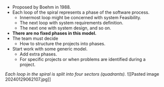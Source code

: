 - Proposed by Boehm in 1988.
- Each loop of the spiral represents a phase of the software process.
	- Innermost loop might be concerned with system Feasibility.
	- The next loop with system requirements definition.
	- The next one with system design, and so on.
- **There are no fixed phases in this model.** 
- The team must decide
	- How to structure the projects into phases.
- Start work with some generic model.
	- Add extra phases.
	- For specific projects or when problems are identified during a project.

*Each loop in the spiral is split into four sectors (quadrants).*
![[Pasted image 20240129062107.jpg]]
